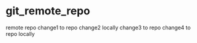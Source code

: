 # git_remote_repo
remote repo
change1 to repo
change2 locally
change3 to repo
change4 to repo locally